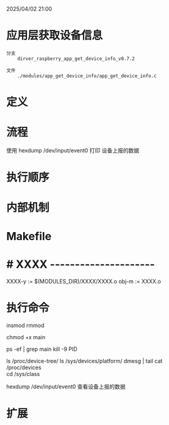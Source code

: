 2025/04/02 21:00
# 应用层获取设备信息
    分支
        dirver_raspberry_app_get_device_info_v0.7.2

    文件
        ./modules/app_get_device_info/app_get_device_info.c


# 定义



# 流程
使用
hexdump /dev/input/event0
打印 设备上报的数据



# 执行顺序


# 内部机制


# Makefile
# # XXXX ---------------------
XXXX-y := $(MODULES_DIR)/XXXX/XXXX.o
obj-m := XXXX.o


# 执行命令


insmod
rmmod

chmod +x main

ps -ef | grep main
kill -9 PID

ls /proc/device-tree/
ls /sys/devices/platform/
dmesg | tail
cat /proc/devices  
cd /sys/class 


hexdump /dev/input/event0       查看设备上报的数据


# 扩展

